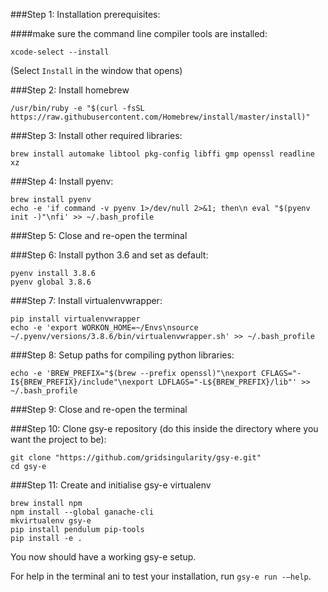 ###Step 1: Installation prerequisites:

####make sure the command line compiler tools are installed:
```
xcode-select --install
```

(Select `Install` in the window that opens)

###Step 2: Install homebrew

```
/usr/bin/ruby -e "$(curl -fsSL https://raw.githubusercontent.com/Homebrew/install/master/install)"
```

###Step 3: Install other required libraries:

```
brew install automake libtool pkg-config libffi gmp openssl readline xz
```

###Step 4: Install pyenv:

```
brew install pyenv
echo -e 'if command -v pyenv 1>/dev/null 2>&1; then\n eval "$(pyenv init -)"\nfi' >> ~/.bash_profile
```

###Step 5: Close and re-open the terminal

###Step 6: Install python 3.6 and set as default:

```
pyenv install 3.8.6
pyenv global 3.8.6
```

###Step 7: Install virtualenvwrapper:

```
pip install virtualenvwrapper
echo -e 'export WORKON_HOME=~/Envs\nsource ~/.pyenv/versions/3.8.6/bin/virtualenvwrapper.sh' >> ~/.bash_profile
```

###Step 8: Setup paths for compiling python libraries:

```
echo -e 'BREW_PREFIX="$(brew --prefix openssl)"\nexport CFLAGS="-I${BREW_PREFIX}/include"\nexport LDFLAGS="-L${BREW_PREFIX}/lib"' >> ~/.bash_profile
```

###Step 9: Close and re-open the terminal

###Step 10: Clone gsy-e repository (do this inside the directory where you want the project to be):

```
git clone "https://github.com/gridsingularity/gsy-e.git"
cd gsy-e
```

###Step 11: Create and initialise gsy-e virtualenv

```
brew install npm
npm install --global ganache-cli
mkvirtualenv gsy-e
pip install pendulum pip-tools
pip install -e .
```

You now should have a working gsy-e setup.

For help in the terminal ani to test your installation, run `gsy-e run -–help`.
